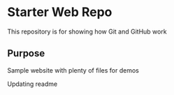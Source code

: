 # Starter Web Repo

This repository is for showing how Git and GitHub work

## Purpose

Sample website with plenty of files for demos

Updating readme
